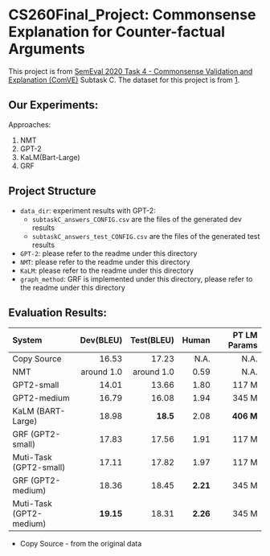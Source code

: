 # CS260Final_Project: Commonsense Explanation for Counter-factual Arguments

This project is from [SemEval 2020 Task 4 - Commonsense Validation and Explanation (ComVE)](https://competitions.codalab.org/competitions/21080) Subtask C.
The dataset for this project is from [1].

## Our Experiments:
Approaches: 
1. NMT
2. GPT-2
3. KaLM(Bart-Large)
4. GRF


## Project Structure
* `data_dir`: experiment results with GPT-2:
    *  `subtaskC_answers_CONFIG.csv` are the files of the generated dev results
    *  `subtaskC_answers_test_CONFIG.csv` are the files of the generated test results
* `GPT-2`: please refer to the readme under this directory
* `NMT`: please refer to the readme under this directory
* `KaLM`: please refer to the readme under this directory
* `graph_method`: GRF is implemented under this directory, please refer to the readme under this directory

## Evaluation Results:
System                  | Dev(BLEU)       | Test(BLEU)         | Human              | PT LM Params
:----------             |----------:      |----------:         |----------:         |----------:
Copy Source             | 16.53           | 17.23              | N.A.               | N.A.
NMT                     | around 1.0      | around 1.0         | 0.59               | N.A. 
GPT2-small              | 14.01           | 13.66              | 1.80               | 117 M
GPT2-medium             | 16.79           | 16.08              | 1.94               | 345 M
KaLM (BART-Large)       | 18.98           | **18.5**           | 2.08               | **406 M**
GRF (GPT2-small)        | 17.83           | 17.56              | 1.91               | 117 M
Muti-Task (GPT2-small)  | 17.11           | 17.82              | 1.97               | 117 M
GRF (GPT2-medium)       | 18.36           | 18.45              | **2.21**           | 345 M
Muti-Task (GPT2-medium) | **19.15**       | 18.31              | **2.26**           | 345 M 

- Copy Source - from the original data

[1]: https://github.com/wangcunxiang/SemEval2020-Task4-Commonsense-Validation-and-Explanation
